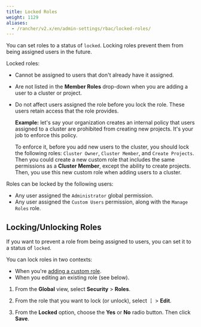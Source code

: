 ```yaml
---
title: Locked Roles
weight: 1129
aliases:
  - /rancher/v2.x/en/admin-settings/rbac/locked-roles/
---
```


You can set roles to a status of `locked`. Locking roles prevent them from being assigned users in the future.

Locked roles:

- Cannot be assigned to users that don't already have it assigned.
- Are not listed in the **Member Roles** drop-down when you are adding a user to a cluster or project.
- Do not affect users assigned the role before you lock the role. These users retain access that the role provides.

    **Example:** let's say your organization creates an internal policy that users assigned to a cluster are prohibited from creating new projects. It's your job to enforce this policy.

    To enforce it, before you add new users to the cluster, you should lock the following roles: `Cluster Owner`, `Cluster Member`, and `Create Projects`. Then you could create a new custom role that includes the same permissions as a __Cluster Member__, except the ability to create projects. Then, you use this new custom role when adding users to a cluster.

Roles can be locked by the following users:

- Any user assigned the `Administrator` global permission.
- Any user assigned the `Custom Users` permission, along with the `Manage Roles` role.


## Locking/Unlocking Roles

If you want to prevent a role from being assigned to users, you can set it to a status of `locked`.

You can lock roles in two contexts:

- When you're [adding a custom role](custom-roles.md).
- When you editing an existing role (see below).

1. From the **Global** view, select **Security** > **Roles**.

2. From the role that you want to lock (or unlock), select **&#8942;** > **Edit**.

3. From the **Locked** option, choose the **Yes** or **No** radio button. Then click **Save**.

